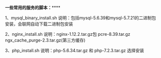 ********************一些常用的服务的脚本：************************



1、mysql_binary_install.sh
说明：包括mysql-5.6.39和mysql-5.7.21的二进制包安装，会联网自动下载二进制包安装

2、nginx_install.sh
说明：nginx-1.12.2.tar.gz包 pcre-8.39.tar.gz ngx_cache_purge-2.3.tar.gz(第三方缓存)

3、php_install.sh
说明：php-5.6.34.tar.gz 和 php-7.2.3.tar.gz 选择安装
